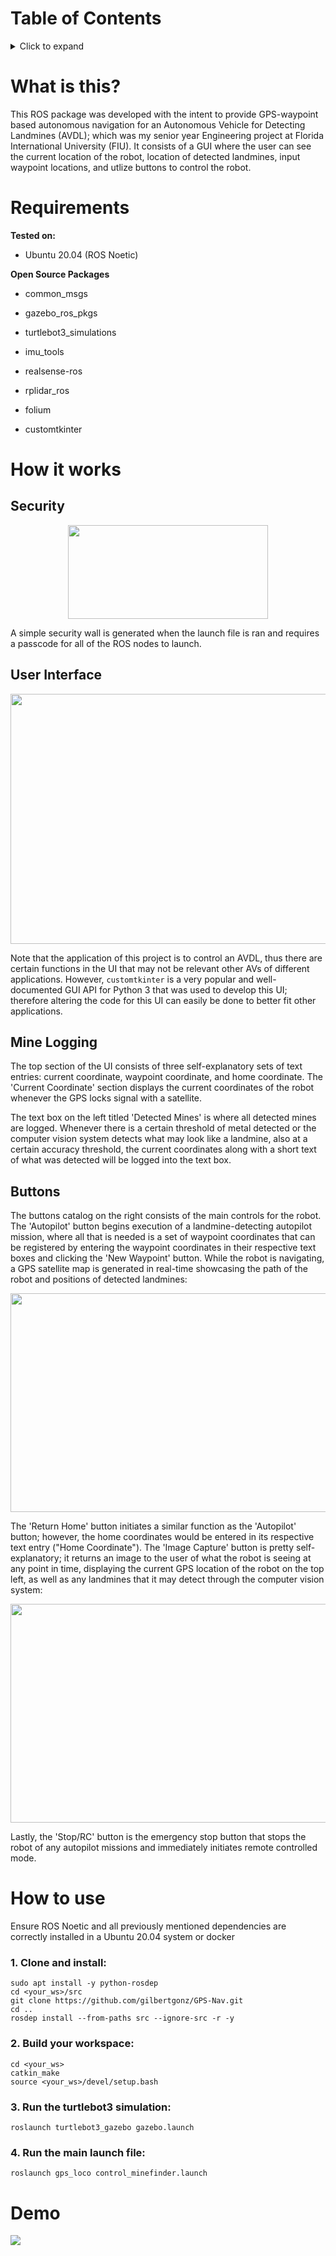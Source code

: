 # Table of Contents
<details>
<summary>Click to expand</summary>

   * [What is this?](#what-is-this)
   * [Requirements](#requirements)
   * [How it works](#how-it-works)
      * [Security](#security)
      * [Mine Logging](#mine-logging)
      * [Buttons](#buttons)
      * [User Interface](#user-interface)
   * [How to use](#how-to-use)
   * [Demo](#demo)
  
</details>

# What is this?
This ROS package was developed with the intent to provide GPS-waypoint based autonomous navigation for an Autonomous Vehicle for Detecting Landmines (AVDL); which was my senior year Engineering project at Florida International University (FIU). It consists of a GUI where the user can see the current location of the robot, location of detected landmines, input waypoint locations, and utlize buttons to control the robot.

# Requirements
**Tested on:**

- Ubuntu 20.04 (ROS Noetic)

**Open Source Packages**

- common_msgs

- gazebo_ros_pkgs

- turtlebot3_simulations

- imu_tools

- realsense-ros

- rplidar_ros 

- folium

- customtkinter

# How it works

## Security

<p align="center">
  <img width="320" height="150" src="https://github.com/gilbertgonz/GPS-Nav/blob/main/assets/sequrity.png?raw=true">
</p>

A simple security wall is generated when the launch file is ran and requires a passcode for all of the ROS nodes to launch. 

## User Interface

<p align="center">
  <img width="600" height="400" src="https://github.com/gilbertgonz/GPS-Nav/blob/main/assets/6in_steel_sand.png?raw=true">
</p>

Note that the application of this project is to control an AVDL, thus there are certain functions in the UI that may not be relevant other AVs of different applications. However, `customtkinter` is a very popular and well-documented GUI API for Python 3 that was used to develop this UI; therefore altering the code for this UI can easily be done to better fit other applications.

## Mine Logging

The top section of the UI consists of three self-explanatory sets of text entries: current coordinate, waypoint coordinate, and home coordinate. The 'Current Coordinate' section displays the current coordinates of the robot whenever the GPS locks signal with a satellite. 

The text box on the left titled 'Detected Mines' is where all detected mines are logged. Whenever there is a certain threshold of metal detected or the computer vision system detects what may look like a landmine, also at a certain accuracy threshold, the current coordinates along with a short text of what was detected will be logged into the text box. 

## Buttons

The buttons catalog on the right consists of the main controls for the robot. The 'Autopilot' button begins execution of a landmine-detecting autopilot mission, where all that is needed is a set of waypoint coordinates that can be registered by entering the waypoint coordinates in their respective text boxes and clicking the 'New Waypoint' button. While the robot is navigating, a GPS satellite map is generated in real-time showcasing the path of the robot and positions of detected landmines:

<p align="center">
  <img width="600" height="350" src="https://github.com/gilbertgonz/GPS-Nav/blob/main/assets/map_sample.png?raw=true">
</p>

The 'Return Home' button initiates a similar function as the 'Autopilot' button; however, the home coordinates would be entered in its respective text entry ("Home Coordinate"). The 'Image Capture' button is pretty self-explanatory; it returns an image to the user of what the robot is seeing at any point in time, displaying the current GPS location of the robot on the top left, as well as any landmines that it may detect through the computer vision system: 

<p align="center">
  <img width="580" height="350" src="https://github.com/gilbertgonz/GPS-Nav/blob/main/assets/cv_img.png?raw=true">
</p>

Lastly, the 'Stop/RC' button is the emergency stop button that stops the robot of any autopilot missions and immediately initiates remote controlled mode.

# How to use
Ensure ROS Noetic and all previously mentioned dependencies are correctly installed in a Ubuntu 20.04 system or docker
### 1. Clone and install:

    sudo apt install -y python-rosdep
    cd <your_ws>/src
    git clone https://github.com/gilbertgonz/GPS-Nav.git
    cd ..
    rosdep install --from-paths src --ignore-src -r -y

### 2. Build your workspace:

    cd <your_ws>
    catkin_make
    source <your_ws>/devel/setup.bash

### 3. Run the turtlebot3 simulation:

    roslaunch turtlebot3_gazebo gazebo.launch

### 4. Run the main launch file:

    roslaunch gps_loco control_minefinder.launch
    


# Demo
![](assets/final_official_demo.gif)
